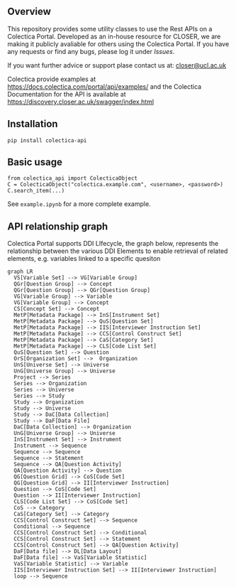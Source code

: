 ## Overview

This repository provides some utility classes to use the Rest APIs on a Colectica Portal. 
Developed as an in-house resource for CLOSER, we are making it publicly avaliable for others using the Colectica Portal.
If you have any requests or find any bugs, please log it under *Issues*.

If you want further advice or support plase contact us at: closer@ucl.ac.uk 

Colectica provide examples at https://docs.colectica.com/portal/api/examples/ and the Colectica Documentation for the API is available at https://discovery.closer.ac.uk/swagger/index.html

## Installation

```
pip install colectica-api
```

## Basic usage

```
from colectica_api import ColecticaObject
C = ColecticaObject("colectica.example.com", <username>, <password>)
C.search_item(...)
```

See `example.ipynb` for a more complete example.

## API relationship graph
Colectica Portal supports DDI LIfecycle, the graph below, represents the relationship between the various DDI Elements to enable retrieval of related elements, e.g. variables linked to a specific quesiton

```mermaid
graph LR
  VS[Variable Set] --> VG[Variable Group]
  QGr[Question Group] --> Concept
  QGr[Question Group] --> QGr[Question Group]
  VG[Variable Group] --> Variable
  VG[Variable Group] --> Concept
  CS[Concept Set] --> Concept
  MetP[Metadata Package] --> InS[Instrument Set]
  MetP[Metadata Package] --> QuS[Question Set]
  MetP[Metadata Package] --> IIS[Interviewer Instruction Set]
  MetP[Metadata Package] --> CCS[Control Construct Set]
  MetP[Metadata Package] --> CaS[Category Set]
  MetP[Metadata Package] --> CLS[Code List Set]
  QuS[Question Set] --> Question
  OrS[Organization Set] -->  Organization
  UnS[Universe Set] --> Universe
  UnG[Universe Group] --> Universe
  Project --> Series
  Series --> Organization
  Series --> Universe
  Series --> Study
  Study --> Organization
  Study --> Universe
  Study --> DaC[Data Collection]
  Study --> DaF[Data File]
  DaC[Data Collection] --> Organization
  UnG[Universe Group] --> Universe
  InS[Instrument Set] --> Instrument
  Instrument --> Sequence
  Sequence --> Sequence
  Sequence --> Statement
  Sequence --> QA[Question Activity]
  QA[Question Activity] --> Question
  QG[Question Grid] --> CoS[Code Set]
  QG[Question Grid] --> II[Interviewer Instruction]
  Question --> CoS[Code Set]
  Question --> II[Interviewer Instruction]
  CLS[Code List Set] --> CoS[Code Set]
  CoS --> Category
  CaS[Category Set] --> Category
  CCS[Control Construct Set] --> Sequence
  Conditional --> Sequence
  CCS[Control Construct Set] --> Conditional
  CCS[Control Construct Set] --> Statement
  CCS[Control Construct Set] --> QA[Question Activity]
  DaF[Data file] --> DL[Data Layout]
  DaF[Data file] --> VaS[Variable Statistic]
  VaS[Variable Statistic] --> Variable
  IIS[Interviewer Instruction Set] --> II[Interviewer Instruction]
  loop --> Sequence
```
